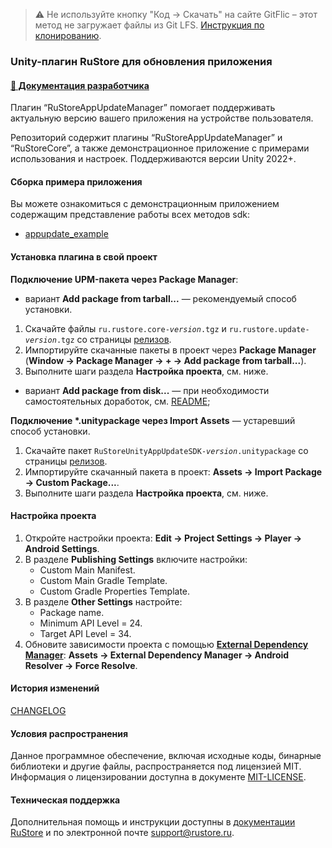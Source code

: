 > ⚠️ Не используйте кнопку "Код → Скачать" на сайте GitFlic – этот метод не загружает файлы из Git LFS. [Инструкция по клонированию](README_CLONE.md).

### Unity-плагин RuStore для обновления приложения

#### [🔗 Документация разработчика][10]

Плагин “RuStoreAppUpdateManager” помогает поддерживать актуальную версию вашего приложения на устройстве пользователя.

Репозиторий содержит плагины “RuStoreAppUpdateManager” и “RuStoreCore”, а также демонстрационное приложение с примерами использования и настроек. Поддерживаются версии Unity 2022+.

#### Сборка примера приложения

Вы можете ознакомиться с демонстрационным приложением содержащим представление работы всех методов sdk:
- [appupdate_example](https://gitflic.ru/project/rustore/unity-rustore-appupdate-sdk/file?file=appupdate_example)

#### Установка плагина в свой проект

**Подключение UPM-пакета через Package Manager**:
   - вариант **Add package from tarball...** — рекомендуемый способ установки.
   
   1. Скачайте файлы <code>ru.rustore.core-<em>version</em>.tgz</code> и <code>ru.rustore.update-<em>version</em>.tgz</code> со страницы [релизов][20].
   1. Импортируйте скачанные пакеты в проект через **Package Manager** (**Window → Package Manager → __+__ → Add package from tarball...**).
   1. Выполните шаги раздела **Настройка проекта**, см. ниже.

   - вариант **Add package from disk...** — при необходимости самостоятельных доработок, см. [README](https://gitflic.ru/project/rustore/unity-rustore-appupdate-sdk/file/?file=ru.rustore.update);

**Подключение \*.unitypackage через Import Assets** — устаревший способ установки.

   1. Скачайте пакет <code>RuStoreUnityAppUpdateSDK-<em>version</em>.unitypackage</code> со страницы [релизов][20].
   1. Импортируйте скачанный пакета в проект: **Assets → Import Package → Custom Package...**.
   1. Выполните шаги раздела **Настройка проекта**, см. ниже.

#### Настройка проекта

1. Откройте настройки проекта: **Edit → Project Settings → Player → Android Settings**.
1. В pазделе **Publishing Settings** включите настройки:
   - Custom Main Manifest.
   - Custom Main Gradle Template.
   - Custom Gradle Properties Template.
1. В разделе **Other Settings** настройте:
   - Package name.
   - Minimum API Level = 24.
   - Target API Level = 34.
1. Обновите зависимости проекта с помощью [**External Dependency Manager**](README_EDM.md): **Assets → External Dependency Manager → Android Resolver → Force Resolve**.

#### История изменений

[CHANGELOG](CHANGELOG.md)

#### Условия распространения

Данное программное обеспечение, включая исходные коды, бинарные библиотеки и другие файлы, распространяется под лицензией MIT. Информация о лицензировании доступна в документе [MIT-LICENSE](MIT-LICENSE.txt).

#### Техническая поддержка

Дополнительная помощь и инструкции доступны в [документации RuStore](https://www.rustore.ru/help/) и по электронной почте support@rustore.ru.

[10]: https://www.rustore.ru/help/sdk/updates/unity/9-1-0
[20]: https://gitflic.ru/project/rustore/unity-rustore-appupdate-sdk/release
